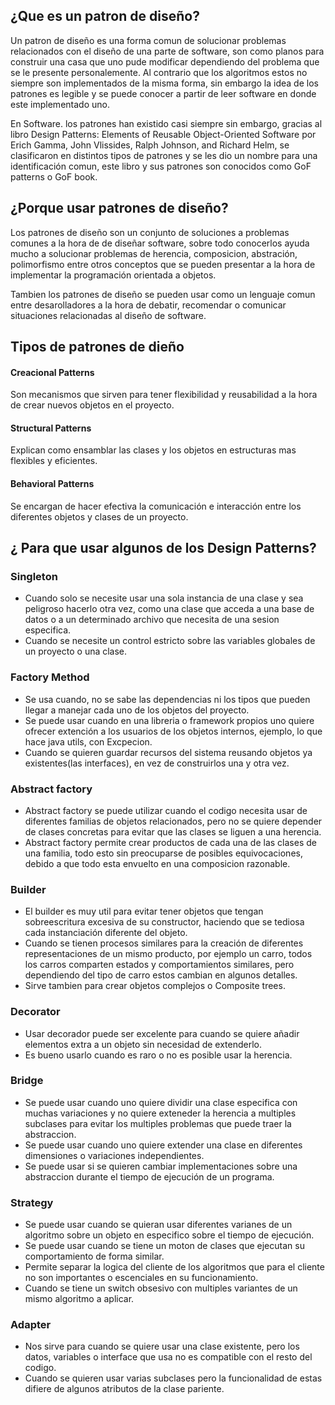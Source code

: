## ¿Que es un patron de diseño?
Un patron de diseño es una forma comun de solucionar problemas relacionados con el diseño de una parte de software,  son como planos para construir una casa que uno pude modificar dependiendo del problema que se le presente personalemente. Al contrario que los algoritmos estos no siempre son implementados de la misma forma, sin embargo la idea de los patrones es legible y se puede conocer a partir de leer software en donde este implementado uno.

En Software. los patrones han existido casi siempre sin embargo, gracias al libro Design Patterns: Elements of Reusable Object-Oriented Software por Erich Gamma, John Vlissides, Ralph Johnson, and Richard Helm, se clasificaron en distintos tipos de patrones y se les dio un nombre para una identificación comun, este libro y sus patrones son conocidos como GoF patterns o GoF book.

## ¿Porque usar patrones de diseño?

Los patrones de diseño son un conjunto de soluciones a problemas comunes a la hora de de diseñar software, sobre todo conocerlos ayuda mucho a solucionar problemas de herencia, composicion, abstración, polimorfismo entre otros conceptos que se pueden presentar a la hora de implementar la programación orientada a objetos.

Tambien los patrones de diseño se pueden usar como un lenguaje comun entre desarolladores a la hora de debatir, recomendar o comunicar situaciones relacionadas al diseño de software.

## Tipos de patrones de dieño

#### Creacional Patterns
Son mecanismos que sirven para tener flexibilidad y reusabilidad a la hora de crear nuevos objetos en el proyecto.

#### Structural Patterns
Explican como ensamblar las clases y los objetos en estructuras mas flexibles y eficientes.

#### Behavioral Patterns
Se encargan de hacer efectiva la comunicación e interacción entre los diferentes objetos y clases de un proyecto.

## ¿ Para que usar algunos de los Design Patterns?

### Singleton

- Cuando solo se necesite usar una sola instancia de una clase y sea peligroso hacerlo otra vez, como una clase que acceda a una base de datos o a un determinado archivo que necesita de una sesion especifica.
- Cuando se necesite un control estricto sobre las variables globales de un proyecto o una clase.

### Factory Method

- Se usa cuando, no se sabe las dependencias ni los tipos que pueden llegar a manejar cada uno de los objetos del proyecto.
- Se puede usar cuando en una libreria o framework propios uno quiere ofrecer extención a los usuarios de los objetos internos, ejemplo,  lo que hace java utils, con Excpecion.
- Cuando se quieren guardar recursos del sistema reusando objetos ya existentes(las interfaces), en vez de construirlos una y otra vez.

### Abstract factory

- Abstract factory se puede utilizar cuando el codigo necesita usar de diferentes familias de objetos relacionados, pero no se quiere depender de clases concretas para evitar que las clases se liguen a una herencia.
- Abstract factory permite crear productos de cada una de las clases de una familia, todo esto sin preocuparse de posibles equivocaciones, debido a que todo esta envuelto en una composicion razonable.

### Builder

- El builder es muy util para evitar tener objetos que tengan sobreescritura excesiva de su constructor, haciendo que se tediosa cada instanciación diferente del objeto.
- Cuando se tienen procesos similares para la creación de diferentes representaciones de un mismo producto, por ejemplo un carro,  todos los carros comparten estados y comportamientos similares, pero dependiendo del tipo de carro estos cambian en algunos detalles.
- Sirve tambien para crear objetos complejos o Composite trees.

### Decorator

- Usar decorador puede ser excelente para cuando se quiere añadir elementos extra a un objeto sin necesidad de extenderlo.
- Es bueno usarlo cuando es raro o no es posible usar la herencia.

### Bridge 

- Se puede usar cuando uno quiere dividir una clase especifica con muchas variaciones y no quiere exteneder la herencia a multiples subclases para evitar los multiples problemas que puede traer la abstraccion.
- Se puede usar cuando uno quiere extender una clase en diferentes dimensiones o variaciones independientes.
- Se puede usar si se quieren cambiar implementaciones sobre una abstraccion durante el tiempo de ejecución de un programa.

### Strategy

- Se puede usar cuando se quieran usar diferentes varianes de un algoritmo sobre un objeto en especifico sobre el tiempo de ejecución.
- Se puede usar cuando se tiene un moton de clases que ejecutan su comportamiento de forma similar.
- Permite separar la logica del cliente de los algoritmos que para el cliente no son importantes o escenciales en su funcionamiento.
- Cuando se tiene un switch obsesivo con multiples variantes de un mismo algoritmo a aplicar.

### Adapter

- Nos sirve para cuando se quiere usar una clase existente, pero los datos, variables o interface que usa no es compatible con el resto del codigo.
- Cuando se quieren usar varias subclases pero la funcionalidad de estas difiere de algunos atributos de la clase pariente.
